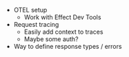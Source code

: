 - OTEL setup
  - Work with Effect Dev Tools
- Request tracing
  - Easily add context to traces
  - Maybe some auth?
- Way to define response types / errors
